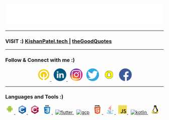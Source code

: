 <div align="center">
    <img src="example.svg"  alt="css-in-readme">
</div>
 <hr>
 
<h3> VISIT :) <a href="https://kishanpatel.tech"> KishanPatel.tech </a> | 
          <a href="https://thegoodquotess.blogspot.com"> theGoodQuotes </a> </h3>
 <hr>
 
<h3 align="left">Follow & Connect with me :) </h3>

<p align="center">
  <a href="https://qwiklabs.com/public_profiles/2bfcdd5f-2c49-4f39-897b-95f4e1828c7c">  <img src="qwiklabs.png" width="40">  </a>  &nbsp
  <a href="https://linkedin.com/in/kishnptll/"> <img src="linkedin.png" width="40">  </a>  &nbsp
  <a href="https://instagram.com/kishnptll"> <img src="instagram-logo.png" width="40"></a>  &nbsp
  <a href="https://twitter.com/kishnptll"> <img src="twitter.png" width="40"></a>  &nbsp
  <a href="https://www.snapchat.com/add/kishan8022"> <img src="snapchat-logo.png" width="40"></a>  &nbsp
  <a href="https://facebook.com/kishnptll"> <img src="facebook.png" width="40"> </a> 
</p>		
    
<hr>

<h3 align="left">Languages and Tools :)</h3>
<p align="left"> 
<a href="https://developer.android.com" target="_blank"> <img src="https://raw.githubusercontent.com/devicons/devicon/master/icons/android/android-original-wordmark.svg" alt="android" width="28" height="28"/> </a> &nbsp
<a href="https://www.cprogramming.com/" target="_blank"> <img src="https://raw.githubusercontent.com/devicons/devicon/master/icons/c/c-original.svg" alt="c" width="28" height="28"/> </a> &nbsp
<a href="https://www.w3schools.com/cpp/" target="_blank"> <img src="https://raw.githubusercontent.com/devicons/devicon/master/icons/cplusplus/cplusplus-original.svg" alt="cplusplus"width="28" height="28"/></a> &nbsp
<a href="https://www.w3schools.com/css/" target="_blank"> <img src="https://raw.githubusercontent.com/devicons/devicon/master/icons/css3/css3-original-wordmark.svg" alt="css3" width="28" height="28"/> </a> &nbsp
<a href="https://flutter.dev" target="_blank"> <img src="https://www.vectorlogo.zone/logos/flutterio/flutterio-icon.svg" alt="flutter" width="28" height="28"/> </a> &nbsp
<a href="https://cloud.google.com" target="_blank"> <img src="https://www.vectorlogo.zone/logos/google_cloud/google_cloud-icon.svg" alt="gcp" width="28" height="28"/></a> &nbsp
<a href="https://www.w3.org/html/" target="_blank"> <img src="https://raw.githubusercontent.com/devicons/devicon/master/icons/html5/html5-original-wordmark.svg" alt="html5" width="28" height="28"/> </a> &nbsp
<a href="https://www.java.com" target="_blank"> <img src="https://raw.githubusercontent.com/devicons/devicon/master/icons/java/java-original.svg" alt="java" width="28" height="28"/> </a>&nbsp
<a href="https://developer.mozilla.org/en-US/docs/Web/JavaScript" target="_blank"><img src="https://raw.githubusercontent.com/devicons/devicon/master/icons/javascript/javascript-original.svg" alt="javascript" width="28" height="28"/> </a> &nbsp
<a href="https://kotlinlang.org" target="_blank"> <img src="https://www.vectorlogo.zone/logos/kotlinlang/kotlinlang-icon.svg" alt="kotlin" width="28" height="28"/> </a> &nbsp
<a href="https://www.linux.org/" target="_blank"> <img src="https://raw.githubusercontent.com/devicons/devicon/master/icons/linux/linux-original.svg" alt="linux" width="28" height="28"/> </a> 

 


